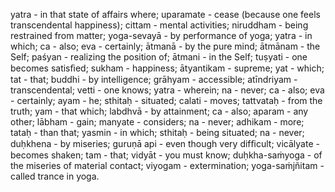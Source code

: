 yatra - in that state of affairs where; uparamate - cease (because one feels transcendental happiness); cittam - mental activities; niruddham - being restrained from matter; yoga-sevayā - by performance of yoga; yatra - in which; ca - also; eva - certainly; ātmanā - by the pure mind; ātmānam - the Self; paśyan - realizing the position of; ātmani - in the Self; tuṣyati - one becomes satisﬁed; sukham - happiness; ātyantikam - supreme; yat - which; tat - that; buddhi - by intelligence; grāhyam - accessible; atīndriyam - transcendental; vetti - one knows; yatra - wherein; na - never; ca - also; eva - certainly; ayam - he; sthitaḥ - situated; calati - moves; tattvataḥ - from the truth; yam - that which; labdhvā - by attainment; ca - also; aparam - any other; lābham - gain; manyate - considers; na - never; adhikam - more; tataḥ - than that; yasmin - in which; sthitaḥ - being situated; na - never; duḥkhena - by miseries; guruṇā api - even though very difﬁcult; vicālyate - becomes shaken; tam - that; vidyāt - you must know; duḥkha-saṁyoga - of the miseries of material contact; viyogam - extermination; yoga-saṁjñitam - called trance in yoga.